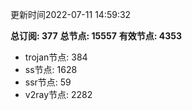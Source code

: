 更新时间2022-07-11 14:59:32

**总订阅: 377**
**总节点: 15557**
**有效节点: 4353**
- trojan节点: 384
- ss节点: 1628
- ssr节点: 59
- v2ray节点: 2282
